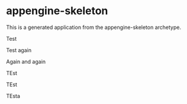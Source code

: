 appengine-skeleton
=============================

This is a generated application from the appengine-skeleton archetype.

Test

Test again

Again and again

TEst

TEst

TEsta
